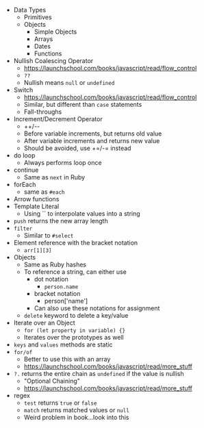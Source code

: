 - Data Types
    - Primitives
    - Objects
        - Simple Objects
        - Arrays
        - Dates
        - Functions
- Nullish Coalescing Operator
    - https://launchschool.com/books/javascript/read/flow_control
    - `??`
    - Nullish means `null` or `undefined`
- Switch
    - https://launchschool.com/books/javascript/read/flow_control
    - Similar, but different than `case` statements
    - Fall-throughs
- Increment/Decrement Operator
    - ++/--
    - Before variable increments, but returns old value
    - After variable increments and returns new value
    - Should be avoided, use +=/-= instead
- do loop
    - Always performs loop once
- continue
    - Same as `next` in Ruby
- forEach
    - same as `#each`
- Arrow functions
- Template Literal
    - Using `` to interpolate values into a string
- `push` returns the new array length
- `filter`
    - Similar to `#select`
- Element reference with the bracket notation
    - `arr[1][3]`
- Objects
    - Same as Ruby hashes
    - To reference a string, can either use
        - dot notation
            - `person.name`
        - bracket notation
            - person['name']
        - Can also use these notations for assignment
    - `delete` keyword to delete a key/value
- Iterate over an Object
    - `for (let property in variable) {}`
    - Iterates over the prototypes as well
- `keys` and `values` methods are static
- `for/of`
    - Better to use this with an array
    - https://launchschool.com/books/javascript/read/more_stuff
- `?.` returns the entire chain as `undefined` if the value is nullish
    - "Optional Chaining"
    - https://launchschool.com/books/javascript/read/more_stuff
- regex
    - `test` returns `true` or `false`
    - `match` returns matched values or `null`
    - Weird problem in book...look into this
    